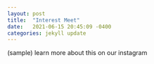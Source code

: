```yaml
---
layout: post
title:  "Interest Meet"
date:   2021-06-15 20:45:09 -0400
categories: jekyll update
---
```

(sample) learn more about this on our instagram 



[jekyll-docs]: https://jekyllrb.com/docs/home
[jekyll-gh]:   https://github.com/jekyll/jekyll
[jekyll-talk]: https://talk.jekyllrb.com/
